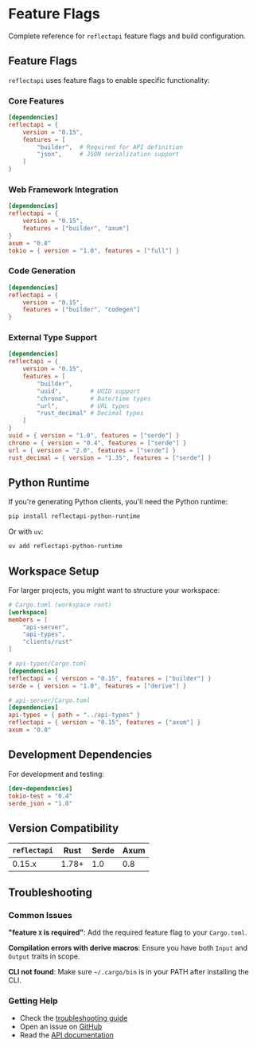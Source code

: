 # Feature Flags

Complete reference for `reflectapi` feature flags and build configuration.

## Feature Flags

`reflectapi` uses feature flags to enable specific functionality:

### Core Features

```toml
[dependencies]
reflectapi = { 
    version = "0.15", 
    features = [
        "builder",  # Required for API definition
        "json",     # JSON serialization support
    ] 
}
```

### Web Framework Integration

```toml
[dependencies]
reflectapi = { 
    version = "0.15", 
    features = ["builder", "axum"] 
}
axum = "0.8"
tokio = { version = "1.0", features = ["full"] }
```

### Code Generation

```toml
[dependencies]
reflectapi = { 
    version = "0.15", 
    features = ["builder", "codegen"] 
}
```

### External Type Support

```toml
[dependencies]
reflectapi = { 
    version = "0.15", 
    features = [
        "builder",
        "uuid",        # UUID support
        "chrono",      # Date/time types
        "url",         # URL types
        "rust_decimal" # Decimal types
    ] 
}
uuid = { version = "1.0", features = ["serde"] }
chrono = { version = "0.4", features = ["serde"] }
url = { version = "2.0", features = ["serde"] }
rust_decimal = { version = "1.35", features = ["serde"] }
```

## Python Runtime

If you're generating Python clients, you'll need the Python runtime:

```bash
pip install reflectapi-python-runtime
```

Or with `uv`:

```bash
uv add reflectapi-python-runtime
```

## Workspace Setup

For larger projects, you might want to structure your workspace:

```toml
# Cargo.toml (workspace root)
[workspace]
members = [
    "api-server",
    "api-types", 
    "clients/rust"
]

# api-types/Cargo.toml
[dependencies]
reflectapi = { version = "0.15", features = ["builder"] }
serde = { version = "1.0", features = ["derive"] }

# api-server/Cargo.toml  
[dependencies]
api-types = { path = "../api-types" }
reflectapi = { version = "0.15", features = ["axum"] }
axum = "0.8"
```

## Development Dependencies

For development and testing:

```toml
[dev-dependencies]
tokio-test = "0.4"
serde_json = "1.0"
```

## Version Compatibility

| `reflectapi` | Rust | Serde | Axum |
|------------|------|-------|------|
| 0.15.x     | 1.78+ | 1.0   | 0.8  |

## Troubleshooting

### Common Issues

**"feature `X` is required"**: Add the required feature flag to your `Cargo.toml`.

**Compilation errors with derive macros**: Ensure you have both `Input` and `Output` traits in scope.

**CLI not found**: Make sure `~/.cargo/bin` is in your PATH after installing the CLI.

### Getting Help

- Check the [troubleshooting guide](./troubleshooting.md)
- Open an issue on [GitHub](https://github.com/thepartly/reflectapi)
- Read the [API documentation](https://docs.rs/reflectapi)